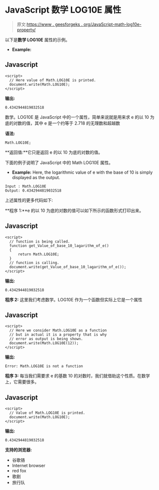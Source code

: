 # JavaScript 数学 LOG10E 属性

> 原文:[https://www . geesforgeks . org/JavaScript-math-log10e-property/](https://www.geeksforgeeks.org/javascript-math-log10e-property/)

以下是**数学 LOG10E** 属性的示例。

*   **Example:**

## Javascript

```
<script>
  // Here value of Math.LOG10E is printed.
  document.write(Math.LOG10E);                     
</script>
```

**输出:**

```
0.4342944819032518
```

数学。LOG10E 是 JavaScript 中的一个属性，简单来说就是用来求 e 的以 10 为底的对数的值，其中 e 是一个约等于 2.718 的无理数和超越数

**语法:**

```
Math.LOG10E;
```

**返回值:**它只是返回 e 的以 10 为底的对数的值。

下面的例子说明了 JavaScript 中的 Math LOG10E 属性。

*   **Example:** Here, the logarithmic value of e with the base of 10 is simply displayed as the output.

```
Input : Math.LOG10E
Output: 0.4342944819032518
```

上述属性的更多代码如下:

**程序 1:**e 的以 10 为底的对数的值可以如下所示的函数形式打印出来。

## Javascript

```
<script>
  // function is being called.
  function get_Value_of_base_10_lagarithm_of_e()
  {
      return Math.LOG10E;
  }
  // function is calling.
  document.write(get_Value_of_base_10_lagarithm_of_e());
</script>
```

**输出:**

```
0.4342944819032518
```

**程序 2:** 这里我们考虑数学。LOG10E 作为一个函数但实际上它是一个属性

## Javascript

```
<script>
  // Here we consider Math.LOG10E as a function
  // but in actual it is a property that is why
  // error as output is being shown.
  document.write(Math.LOG10E(12));
</script>
```

**输出:**

```
Error: Math.LOG10E is not a function
```

**程序 3:** 每当我们需要求 e 的基数 10 的对数时，我们就借助这个性质。在数学上，它需要很多。

## Javascript

```
<script>
  // Value of Math.LOG10E is printed.
  document.write(Math.LOG10E);
</script>
```

**输出:**

```
0.4342944819032518
```

**支持的浏览器:**

*   谷歌铬
*   Internet browser
*   red fox
*   歌剧
*   旅行队